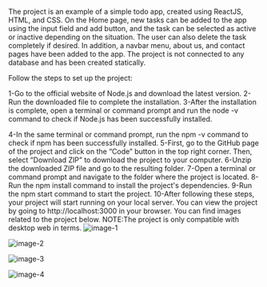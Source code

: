 The project is an example of a simple todo app, created using ReactJS, HTML, and CSS. On the Home page, new tasks can be added to the app using the input field and add button, and the task can be selected as active or inactive depending on the situation. The user can also delete the task completely if desired. In addition, a navbar menu, about us, and contact pages have been added to the app. The project is not connected to any database and has been created statically.

Follow the steps to set up the project:

1-Go to the official website of Node.js and download the latest version.
2-Run the downloaded file to complete the installation.
3-After the installation is complete, open a terminal or command prompt and run the node -v command to check if Node.js has been successfully installed.


4-In the same terminal or command prompt, run the npm -v command to check if npm has been successfully installed.
5-First, go to the GitHub page of the project and click on the “Code” button in the top right corner. Then, select “Download ZIP” to download the project to your computer.
6-Unzip the downloaded ZIP file and go to the resulting folder.
7-Open a terminal or command prompt and navigate to the folder where the project is located.
8-Run the npm install command to install the project's dependencies.
9-Run the npm start command to start the project.
10-After following these steps, your project will start running on your local server. You can view the project by going to http://localhost:3000 in your browser. You can find images related to the project below.
NOTE:The project is only compatible with desktop web in terms.
![image-1](https://github.com/isikkerim/React-Todo-App-Project/assets/108630701/3fd41420-5e77-4c07-898c-a9b35ab120e3)

![image-2](https://github.com/isikkerim/React-Todo-App-Project/assets/108630701/939301ff-db82-40ca-8608-1bb9b9e6b8bf)

![image-3](https://github.com/isikkerim/React-Todo-App-Project/assets/108630701/9a2f81e6-310f-4c78-ad69-0ab0deb5c028)

![image-4](https://github.com/isikkerim/React-Todo-App-Project/assets/108630701/f56aa435-ebc1-43d6-a997-e13116cd8897)
